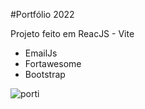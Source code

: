 #Portfólio 2022

Projeto feito em ReacJS - Vite

* EmailJs
* Fortawesome
* Bootstrap




![porti](https://user-images.githubusercontent.com/79944203/188042438-98ad949f-6da9-4d15-a2c1-fa75b4c89512.png)
